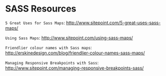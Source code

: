 # SASS Resources

`5 Great Uses for Sass Maps`: http://www.sitepoint.com/5-great-uses-sass-maps/

`Using Sass Maps`: http://www.sitepoint.com/using-sass-maps/

`Friendlier colour names with Sass maps`: http://erskinedesign.com/blog/friendlier-colour-names-sass-maps/

`Managing Responsive Breakpoints with Sass`: http://www.sitepoint.com/managing-responsive-breakpoints-sass/
